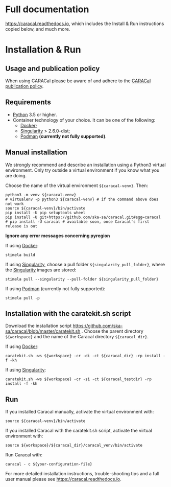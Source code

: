 # Full documentation
https://caracal.readthedocs.io, which includes the Install & Run instructions copied below, and much more.

# Installation & Run

## Usage and publication policy

When using CARACal please be aware of and adhere to the [CARACal publication policy](https://docs.google.com/document/d/12LjHM_e1G4kWRfCLcz0GgM8rlXOny23vVdcriiA8ayU).

## Requirements
- [Python](https://www.python.org) 3.5 or higher.
- Container technology of your choice. It can be one of the following:
  - [Docker](https://www.docker.com);
  - [Singularity](https://github.com/sylabs/singularity) > 2.6.0-dist;
  - [Podman](https://podman.io) **(currently not fully supported)**.

## Manual installation

We strongly recommend and describe an installation using a Python3 virtual environment. Only try outside a virtual environment if you know what you are doing.

Choose the name of the virtual environment `${caracal-venv}`. Then:

```
python3 -m venv ${caracal-venv}
# virtualenv -p python3 ${caracal-venv} # if the command above does not work
source ${caracal-venv}/bin/activate
pip install -U pip setuptools wheel
pip install -U git+https://github.com/ska-sa/caracal.git#egg=caracal
# pip install -U caracal # available soon, once Caracal's first release is out
```
**Ignore any error messages concerning pyregion**

If using [Docker](https://www.docker.com):
```
stimela build
```

If using [Singularity](https://github.com/sylabs/singularity), choose a pull folder `${singularity_pull_folder}`, where the [Singularity](https://github.com/sylabs/singularity) images are stored:

```  
stimela pull --singularity --pull-folder ${singularity_pull_folder}
```

If using [Podman](https://podman.io) (currently not fully supported):
```
stimela pull -p
``` 

## Installation with the caratekit.sh script

Download the installation script https://github.com/ska-sa/caracal/blob/master/caratekit.sh . Choose the parent directory `${workspace}` and the name of the Caracal directory `${caracal_dir}`.

If using [Docker](https://www.docker.com):

```
caratekit.sh -ws ${workspace} -cr -di -ct ${caracal_dir} -rp install -f -kh
```

If using [Singularity](https://github.com/sylabs/singularity):

```
caratekit.sh -ws ${workspace} -cr -si -ct ${caracal_testdir} -rp install -f -kh
```

## Run

If you installed Caracal manually, activate the virtual environment with:
```
source ${caracal-venv}/bin/activate
```

If you installed Caracal with the caratekit.sh script, activate the virtual environment with:
```
source ${workspace}/${caracal_dir}/caracal_venv/bin/activate
```

Run Caracal with:

```
caracal - c ${your-configuration-file}
```

For more detailed installation instructions, trouble-shooting tips and a full user manual please see https://caracal.readthedocs.io.
